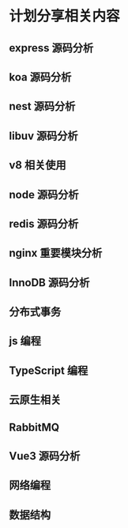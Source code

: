 # 计划分享相关内容

## express 源码分析

## koa 源码分析

## nest 源码分析

## libuv 源码分析

## v8 相关使用

## node 源码分析

## redis 源码分析

## nginx 重要模块分析

## InnoDB 源码分析

## 分布式事务

## js 编程

## TypeScript 编程

## 云原生相关

## RabbitMQ

## Vue3 源码分析

## 网络编程

## 数据结构

